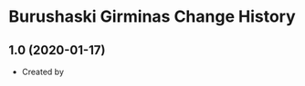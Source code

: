 Burushaski Girminas Change History
====================

1.0 (2020-01-17)
----------------
* Created by 
